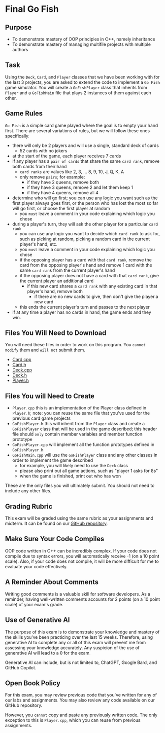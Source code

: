 # Final Go Fish

## Purpose

- To demonstrate mastery of OOP principles in C++, namely inheritance
- To demonstrate mastery of managing multifile projects with multiple authors

## Task

Using the `Deck`, `Card`, and `Player` classes that we have been working with for the last 3 projects, you are asked to extend the code to implement a `Go Fish` game simulator. You will create a `GoFishPlayer` class that inherits from `Player` and a `GoFishMain` file that plays 2 instances of them against each other.

## Game Rules

`Go Fish` is a simple card game played where the goal is to empty your hand first. There are several variations of rules, but we will follow these ones specifically:

- there will only be 2 players and will use a single, standard deck of cards
  - 52 cards with no jokers
- at the start of the game, each player receives 7 cards
- if any player has a `pair of cards` that share the same `card rank`, remove both cards from their hand
  - `card ranks` are values like 2, 3, ... 8, 9, 10, J, Q, K, A
  - only remove `pairs`; for example:
    - if they have 2 queens, remove both
	- if they have 3 queens, remove 2 and let them keep 1
	- if they have 4 queens, remove all 4
- determine who will go first; you can use any logic you want such as the first player always goes first, or the person who has lost the most so far will go first, or choose the first player at random
  - you `must` leave a comment in your code explaining which logic you chose
- during a player's turn, they will ask the other player for a particular `card rank`
  - you can use any logic you want to decide which `card rank` to ask for, such as picking at random, picking a random card in the current player's hand, etc.
  - you `must` leave a comment in your code explaining which logic you chose
  - if the opposing player has a card with that `card rank`, remove the card from the opposing player's hand and remove 1 card with the same `card rank` from the current player's hand
  - if the opposing player does not have a card with that `card rank`, give the current player an additional card
    - if this new card shares a `card rank` with any existing card in that player's hand, remove both
	  - if there are no new cards to give, then don't give the player a new card
  - this ends the current player's turn and passes to the next player
- if at any time a player has no cards in hand, the game ends and they win.

## Files You Will Need to Download

You will need these files in order to work on this program. You `cannot modify` them and `will not` submit them.

- [Card.cpp](https://github.com/jonathan-chin/mec-cs/blob/main/2023-fall/cs-244/examples/deck_of_cards/Card.cpp)
- [Card.h](https://github.com/jonathan-chin/mec-cs/blob/main/2023-fall/cs-244/examples/deck_of_cards/Card.h)
- [Deck.cpp](https://github.com/jonathan-chin/mec-cs/blob/main/2023-fall/cs-244/examples/deck_of_cards/Deck.cpp)
- [Deck.h](https://github.com/jonathan-chin/mec-cs/blob/main/2023-fall/cs-244/examples/deck_of_cards/Deck.h)
- [Player.h](https://github.com/jonathan-chin/mec-cs/blob/main/2023-fall/cs-244/examples/deck_of_cards/Player.h)

## Files You will Need to Create

- `Player.cpp` this is an implementation of the Player class defined in `Player.h`; note: you can reuse the same file that you've used for the previous card game projects
- `GoFishPlayer.h` this will inherit from the `Player` class and create a `GoFishPlayer` class that will be used in the game described; this header file should `only` contain member variables and member function prototype
- `GoFishPlayer.cpp` will implement all the function prototypes defined in `GoFishPlayer.h`
- `GoFishMain.cpp` will use the `GoFishPlayer` class and any other classes in order to implement the game described
  - for example, you will likely need to use the `Deck` class
  - please also print out all game actions, such as "player 1 asks for 8s"
  - when the game is finished, print out who has won

These are the only files you will ultimately submit. You should not need to include any other files.

## Grading Rubric

This exam will be graded using the same rubric as your assignments and midterm. It can be found on our [GitHub repository](https://github.com/jonathan-chin/mec-cs/tree/main/2023-fall/cs-244).

## Make Sure Your Code Compiles

OOP code written in C++ can be incredibly complex. If your code does not compile due to syntax errors, you will automatically receive -1 (on a 10 point scale). Also, if your code does not compile, it will be more difficult for me to evaluate your code effectively.

## A Reminder About Comments

Writing good comments is a valuable skill for software developers. As a reminder, having well-written comments accounts for 2 points (on a 10 point scale) of your exam's grade.

## Use of Generative AI

The purpose of this exam is to demonstrate your knowledge and mastery of the skills you've been practicing over the last 15 weeks. Therefore, using generative AI to complete any or all of this exam will prevent me from assessing your knowledge accurately. Any suspicion of the use of generative AI will lead to a 0 for the exam.

Generative AI can include, but is not limited to, ChatGPT, Google Bard, and GitHub Copilot.

## Open Book Policy

For this exam, you may review previous code that you've written for any of our labs and assignments. You may also review any code available on our GitHub repository.

However, you `cannot` copy and paste any previously written code. The only exception to this is `Player.cpp`, which you can reuse from previous assignments.
